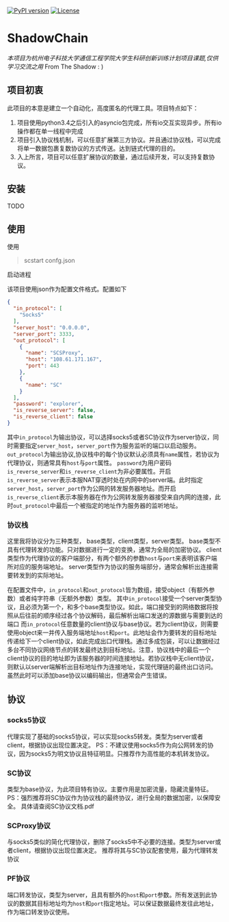 [![PyPI version](https://img.shields.io/pypi/v/shadowChain.svg)](https://pypi.python.org/pypi/shadowChain/0.0.1)
[![License](https://img.shields.io/pypi/l/shadowChain.svg)](https://pypi.python.org/pypi/shadowChain/0.0.1)
# ShadowChain
*本项目为杭州电子科技大学通信工程学院大学生科研创新训练计划项目课题,仅供学习交流之用*
From The Shadow  : )

## 项目初衷
此项目的本意是建立一个自动化，高度匿名的代理工具。项目特点如下：
1. 项目使用python3.4之后引入的asyncio包完成，所有io交互实现异步。所有io操作都在单一线程中完成
2. 项目引入协议栈机制，可以任意扩展第三方协议。并且通过协议栈，可以完成将单一数据包裹复数协议的方式传送。达到链式代理的目的。
3. 入上所言，项目可以任意扩展协议的数量，通过后续开发，可以支持复数协议。


## 安装
TODO

## 使用
使用
> scstart confg.json

启动进程

该项目使用json作为配置文件格式。配置如下
```json
{
  "in_protocol": [
    "Socks5"
  ],
  "server_host": "0.0.0.0",
  "server_port": 3333,
  "out_protocol": [
    {
      "name": "SCSProxy",
      "host": "108.61.171.167",
      "port": 443
    },
    {
      "name": "SC"
    }
  ],
  "password": "explorer",
  "is_reverse_server": false,
  "is_reverse_client": false
}
```

其中`in_protocol`为输出协议，可以选择socks5或者SC协议作为server协议，同时需要指定`server_host`，`server_port`作为服务监听的端口以启动服务。
`out_protocol`为输出协议,协议栈中的每个协议默认必须具有`name`属性，若协议为代理协议，则通常具有`host`与`port`属性。
`password`为用户密码
`is_reverse_server`和`is_reverse_client`为非必要属性。开启`is_reverse_server`表示本服NAT穿透时处在内网中的server端。此时指定`server_host`，`server_port`作为公网的转发服务器地址。而开启`is_reverse_client`表示本服务器在作为公网转发服务器接受来自内网的连接，此时`out_protocol`中最后一个被指定的地址作为服务器的监听地址。

### 协议栈
这里我将协议分为三种类型， base类型，client类型，server类型。
base类型不具有代理转发的功能。只对数据进行一定的变换，通常为全局的加密协议。
client类型作为代理协议的客户端部分，有两个额外的参数`host`与`port`来表明该客户端所对应的服务端地址。
server类型作为协议的服务端部分，通常会解析出连接需要转发到的实际地址。

在配置文件中，`in_protocol`和`out_protocol`皆为数组，接受object（有额外参数）或者纯字符串（无额外参数）类型。
其中`in_protocol`接受一个server类型协议，且必须为第一个，和多个base类型协议。如此，端口接受到的网络数据将按照从后往前的顺序经过各个协议解码，最后解析出端口发送的源数据与需要到达的端口
而`in_protocol`任意数量的client协议与base协议。若为client协议，则需要使用object来一并传入服务端地址`host`和`port`。此地址会作为要转发的目标地址传递给下一个client协议，如此完成出口代理栈。通过多成包装，可以让数据经过多台不同协议网络节点的转发最终达到目标地址。注意，协议栈中的最后一个client协议的目的地址即为该服务器的时间连接地址。若协议栈中无client协议，则默认以server端解析出目标地址作为连接地址，实现代理链的最终出口访问。虽然此时可以添加base协议以编码输出，但通常会产生错误。

## 协议

### socks5协议
代理实现了基础的socks5协议，可以实现socks5转发。类型为server或者client，根据协议出现位置决定。
PS：不建议使用socks5作为向公网转发的协议，因为socks5为明文协议且特征明显。只推荐作为高性能的本机转发协议。

### SC协议
类型为base协议，为此项目特有协议。主要作用是加密流量，隐藏流量特征。
PS：强烈推荐将SC协议作为协议栈的最终协议，进行全局的数据加密，以保障安全。
具体请查阅SC协议文档.pdf

### SCProxy协议
与socks5类似的简化代理协议，删除了socks5中不必要的连接。类型为server或者client，根据协议出现位置决定。
推荐将其与SC协议配套使用，最为代理转发协议

### PF协议
端口转发协议，类型为server，且具有额外的`host`和`port`参数。所有发送到此协议的数据其目标地址均为`host`和`port`指定地址。可以保证数据最终发往此地址，作为端口转发协议使用。